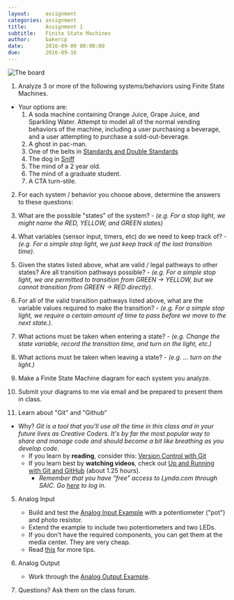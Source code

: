 ```yaml
---
layout:     assignment
categories: assignment
title:      Assignment 1
subtitle:   Finite State Machines
author:     bakercp
date:       2016-09-09 00:00:00
due:        2016-09-16
---
```


![The board](/ARTTECH-5010/images/2016-09-09-Assignment_1_board.jpg)


1. Analyze 3 or more of the following systems/behaviors using Finite State Machines.  
  - Your options are:
    1. A soda machine containing Orange Juice, Grape Juice, and Sparkling Water.  Attempt to model all of the normal vending behaviors of the machine, including a user purchasing a beverage, and a user attempting to purchase a sold-out-beverage.
    2. A ghost in pac-man.
    3. One of the belts in [Standards and Double Standards](http://www.lozano-hemmer.com/standards_and_double_standards.php)
    4. The dog in [Sniff](http://www.gravitytrap.com/artwork/sniff)
    5. The mind of a 2 year old.
    6. The mind of a graduate student.
    7. A CTA turn-stile.

2. For each system / behavior you choose above, determine the answers to these questions:
  1. What are the possible "states" of the system?
    - _(e.g. For a stop light, we might name the RED, YELLOW, and GREEN states)_
  2. What variables (sensor input, timers, etc) do we need to keep track of?
    - _(e.g. For a simple stop light, we just keep track of the last transition time)_.
  3. Given the states listed above, what are valid / legal pathways to other states?  Are all transition pathways possible?
    - _(e.g. For a simple stop light, we are permitted to transition from GREEN -> YELLOW, but we cannot transition from GREEN -> RED directly)_.
  4. For all of the valid transition pathways listed above, what are the  variable values required to make the transition?
    - _(e.g. For a simple stop light, we require a certain amount of time to pass before we move to the next state.)_.
  5. What actions must be taken when entering a state?
    - _(e.g. Change the state variable, record the transition time, and turn on the light, etc.)_
  6. What actions must be taken when leaving a state?
    - _(e.g. ... turn on the light.)_

3. Make a Finite State Machine diagram for each system you analyze.
4. Submit your diagrams to me via email and be prepared to present them in class.

4. Learn about "Git" and "Github"
  - Why? _Git is a tool that you'll use all the time in this class and in your future lives as Creative Coders. It's by far the most popular way to share and manage code and should become a bit like breathing as you develop code._
    - If you learn by **reading**, consider this: [Version Control with Git](http://openframeworks.cc/ofBook/chapters/version_control_with_git.html)
    - If you learn best by **watching videos**, check out [Up and Running with Git and GitHub](https://www.lynda.com/Git-tutorials/Up-Running-Git-GitHub/409275-2.html) (about 1.25 hours).
      - _Remember that you have "free" access to Lynda.com through SAIC. Go [here](http://www.saic.edu/academics/computing/lyndaonlinesoftwaretraining/) to log in._

5. Analog Input
    - Build and test the [Analog Input Example](https://www.arduino.cc/en/Tutorial/AnalogInput) with a potentiometer ("pot") and photo resistor.
    - Extend the example to include two potentiometers and two LEDs.
    - If you don't have the required components, you can get them at the media center. They are very cheap.
    - Read [this](https://learn.sparkfun.com/tutorials/analog-to-digital-conversion) for more tips.

6. Analog Output
    - Work through the [Analog Output Example](https://www.arduino.cc/en/Reference/AnalogWrite).

7. Questions?  Ask them on the class forum.